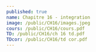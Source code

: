 ```yaml
---
published: true
name: Chapitre 16 - integration
image: /public/CH16/images.jpeg
cours: /public/CH16/cours.pdf
TD: /public/CH16/ch 16 td.pdf
TDcor: /public/CH16/td cor.pdf
---
```

